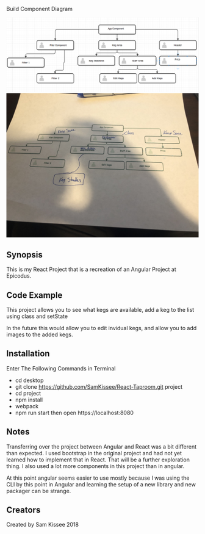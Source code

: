 Build Component Diagram

![Diagram](images/Diagram.png)
![Diagram](images/updatedDiagram.JPG)

## Synopsis

This is my React Project that is a recreation of an Angular Project at Epicodus.

## Code Example

This project allows you to see what kegs are available, add a keg to the list using class and setState

In the future this would allow you to edit invidual kegs, and allow you to add images to the added kegs.


## Installation

Enter The Following Commands in Terminal
 * cd desktop
 * git clone https://github.com/SamKissee/React-Taproom.git project
 * cd project
 * npm install
 * webpack
 * npm run start
  then open https://localhost:8080


## Notes

  Transferring over the project between Angular and React was a bit different than expected. I used bootstrap in the original project and had not yet learned how to implement that in React. That will be a further exploration thing. I also used a lot more components in this project than in angular.

  At this point angular seems easier to use mostly because I was using the CLI by this point in Angular and learning the setup of a new library and new packager can be strange.



## Creators
 Created by Sam Kissee 2018

